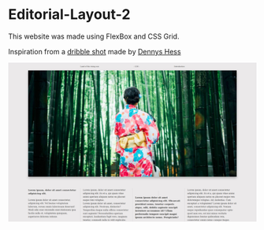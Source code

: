 # Editorial-Layout-2

This website was made using FlexBox and CSS Grid. 

Inspiration from a [dribble shot](https://dribbble.com/shots/3259881-Editorial-Layout-5-Map) made by [Dennys Hess](https://dribbble.com/dennyshess)



![alt text](https://github.com/DEmanderbag/Editorial-Layout/blob/master/editorial-layout2/img/Screenshot_2019-07-16%20EditorialLayout%232.jpg)

